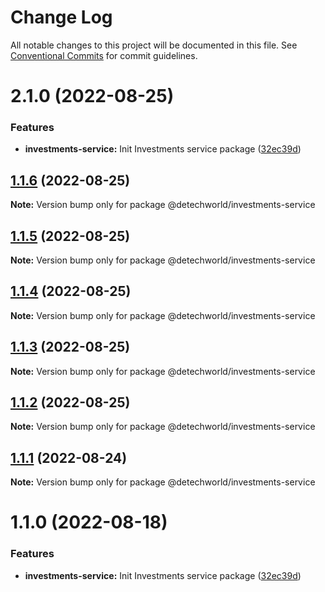 # Change Log

All notable changes to this project will be documented in this file.
See [Conventional Commits](https://conventionalcommits.org) for commit guidelines.

# 2.1.0 (2022-08-25)


### Features

* **investments-service:** Init Investments service package ([32ec39d](https://github.com/detechworld/tto-packages/commit/32ec39d3e0ceddb978893267777a2e83c287d58e))





## [1.1.6](https://github.com/detechworld/tto-packages/compare/@detechworld/investments-service@1.1.5...@detechworld/investments-service@1.1.6) (2022-08-25)

**Note:** Version bump only for package @detechworld/investments-service





## [1.1.5](https://github.com/detechworld/tto-packages/compare/@detechworld/investments-service@1.1.4...@detechworld/investments-service@1.1.5) (2022-08-25)

**Note:** Version bump only for package @detechworld/investments-service





## [1.1.4](https://github.com/detechworld/tto-packages/compare/@detechworld/investments-service@1.1.3...@detechworld/investments-service@1.1.4) (2022-08-25)

**Note:** Version bump only for package @detechworld/investments-service





## [1.1.3](https://github.com/detechworld/tto-packages/compare/@detechworld/investments-service@1.1.2...@detechworld/investments-service@1.1.3) (2022-08-25)

**Note:** Version bump only for package @detechworld/investments-service





## [1.1.2](https://github.com/detechworld/tto-packages/compare/@detechworld/investments-service@1.1.1...@detechworld/investments-service@1.1.2) (2022-08-25)

**Note:** Version bump only for package @detechworld/investments-service





## [1.1.1](https://github.com/detechworld/tto-packages/compare/@detechworld/investments-service@1.1.0...@detechworld/investments-service@1.1.1) (2022-08-24)

**Note:** Version bump only for package @detechworld/investments-service





# 1.1.0 (2022-08-18)


### Features

* **investments-service:** Init Investments service package ([32ec39d](https://github.com/detechworld/tto-packages/commit/32ec39d3e0ceddb978893267777a2e83c287d58e))
